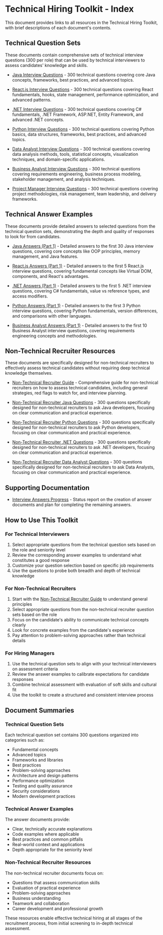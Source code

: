 # Technical Hiring Toolkit - Index

This document provides links to all resources in the Technical Hiring Toolkit, with brief descriptions of each document's contents.

## Technical Question Sets

These documents contain comprehensive sets of technical interview questions (300 per role) that can be used by technical interviewers to assess candidates' knowledge and skills.

- [Java Interview Questions](JAVA_300_INTERVIEW_QUESTIONS.md) - 300 technical questions covering core Java concepts, frameworks, best practices, and advanced topics.

- [React.js Interview Questions](REACTJS_300_INTERVIEW_QUESTIONS.md) - 300 technical questions covering React fundamentals, hooks, state management, performance optimization, and advanced patterns.

- [.NET Interview Questions](DOTNET_300_INTERVIEW_QUESTIONS.md) - 300 technical questions covering C# fundamentals, .NET Framework, ASP.NET, Entity Framework, and advanced .NET concepts.

- [Python Interview Questions](PYTHON_300_INTERVIEW_QUESTIONS.md) - 300 technical questions covering Python basics, data structures, frameworks, best practices, and advanced topics.

- [Data Analyst Interview Questions](DATA_ANALYST_300_INTERVIEW_QUESTIONS.md) - 300 technical questions covering data analysis methods, tools, statistical concepts, visualization techniques, and domain-specific applications.

- [Business Analyst Interview Questions](BUSINESS_ANALYST_300_INTERVIEW_QUESTIONS.md) - 300 technical questions covering requirements engineering, business process modeling, stakeholder management, and analysis techniques.

- [Project Manager Interview Questions](PROJECT_MANAGER_300_INTERVIEW_QUESTIONS.md) - 300 technical questions covering project methodologies, risk management, team leadership, and delivery frameworks.

## Technical Answer Examples

These documents provide detailed answers to selected questions from the technical question sets, demonstrating the depth and quality of responses to look for from candidates.

- [Java Answers (Part 1)](JAVA_ANSWERS_PART1.md) - Detailed answers to the first 30 Java interview questions, covering core concepts like OOP principles, memory management, and Java features.

- [React.js Answers (Part 1)](REACTJS_ANSWERS_PART1.md) - Detailed answers to the first 5 React.js interview questions, covering fundamental concepts like Virtual DOM, components, and React's advantages.

- [.NET Answers (Part 1)](DOTNET_ANSWERS_PART1.md) - Detailed answers to the first 5 .NET interview questions, covering C# fundamentals, value vs reference types, and access modifiers.

- [Python Answers (Part 1)](PYTHON_ANSWERS_PART1.md) - Detailed answers to the first 3 Python interview questions, covering Python fundamentals, version differences, and comparisons with other languages.

- [Business Analyst Answers (Part 1)](BUSINESS_ANALYST_ANSWERS_PART1.md) - Detailed answers to the first 10 Business Analyst interview questions, covering requirements engineering concepts and methodologies.

## Non-Technical Recruiter Resources

These documents are specifically designed for non-technical recruiters to effectively assess technical candidates without requiring deep technical knowledge themselves.

- [Non-Technical Recruiter Guide](NON_TECHNICAL_RECRUITER_GUIDE.md) - Comprehensive guide for non-technical recruiters on how to assess technical candidates, including general strategies, red flags to watch for, and interview planning.

- [Non-Technical Recruiter Java Questions](NON_TECHNICAL_RECRUITER_JAVA_QUESTIONS.md) - 300 questions specifically designed for non-technical recruiters to ask Java developers, focusing on clear communication and practical experience.

- [Non-Technical Recruiter Python Questions](NON_TECHNICAL_RECRUITER_PYTHON_QUESTIONS.md) - 300 questions specifically designed for non-technical recruiters to ask Python developers, focusing on clear communication and practical experience.

- [Non-Technical Recruiter .NET Questions](NON_TECHNICAL_RECRUITER_DOTNET_QUESTIONS.md) - 300 questions specifically designed for non-technical recruiters to ask .NET developers, focusing on clear communication and practical experience.

- [Non-Technical Recruiter Data Analyst Questions](NON_TECHNICAL_RECRUITER_DATA_ANALYST_QUESTIONS.md) - 300 questions specifically designed for non-technical recruiters to ask Data Analysts, focusing on clear communication and practical experience.

## Supporting Documentation

- [Interview Answers Progress](INTERVIEW_ANSWERS_PROGRESS.md) - Status report on the creation of answer documents and plan for completing the remaining answers.

## How to Use This Toolkit

### For Technical Interviewers

1. Select appropriate questions from the technical question sets based on the role and seniority level
2. Review the corresponding answer examples to understand what constitutes a good response
3. Customize your question selection based on specific job requirements
4. Use the questions to probe both breadth and depth of technical knowledge

### For Non-Technical Recruiters

1. Start with the [Non-Technical Recruiter Guide](NON_TECHNICAL_RECRUITER_GUIDE.md) to understand general principles
2. Select appropriate questions from the non-technical recruiter question sets based on the role
3. Focus on the candidate's ability to communicate technical concepts clearly
4. Look for concrete examples from the candidate's experience
5. Pay attention to problem-solving approaches rather than technical details

### For Hiring Managers

1. Use the technical question sets to align with your technical interviewers on assessment criteria
2. Review the answer examples to calibrate expectations for candidate responses
3. Combine technical assessment with evaluation of soft skills and cultural fit
4. Use the toolkit to create a structured and consistent interview process

## Document Summaries

### Technical Question Sets

Each technical question set contains 300 questions organized into categories such as:
- Fundamental concepts
- Advanced topics
- Frameworks and libraries
- Best practices
- Problem-solving approaches
- Architecture and design patterns
- Performance optimization
- Testing and quality assurance
- Security considerations
- Modern development practices

### Technical Answer Examples

The answer documents provide:
- Clear, technically accurate explanations
- Code examples where applicable
- Best practices and common pitfalls
- Real-world context and applications
- Depth appropriate for the seniority level

### Non-Technical Recruiter Resources

The non-technical recruiter documents focus on:
- Questions that assess communication skills
- Evaluation of practical experience
- Problem-solving approaches
- Business understanding
- Teamwork and collaboration
- Career development and professional growth

These resources enable effective technical hiring at all stages of the recruitment process, from initial screening to in-depth technical assessment.
